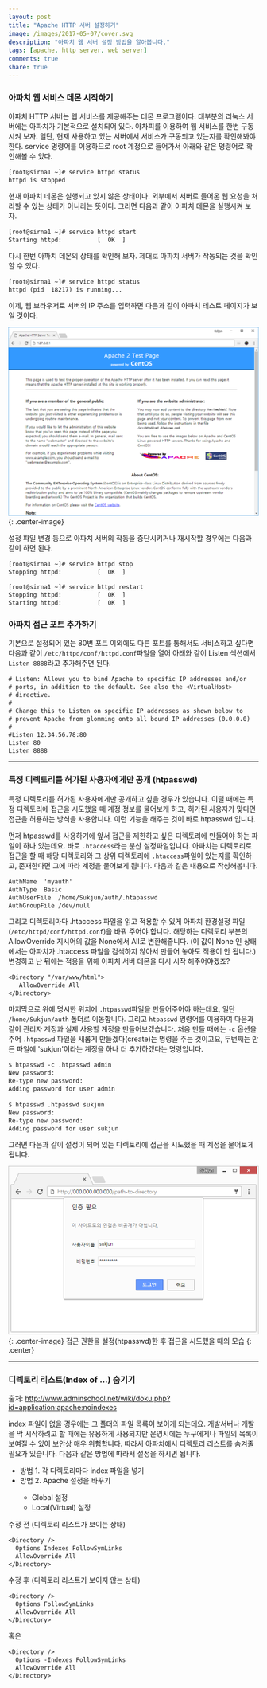 ```yaml
---
layout: post
title: "Apache HTTP 서버 설정하기"
image: /images/2017-05-07/cover.svg
description: "아파치 웹 서버 설정 방법을 알아봅니다."
tags: [apache, http server, web server]
comments: true
share: true
---
```


### 아파치 웹 서비스 데몬 시작하기

아파치 HTTP 서버는 웹 서비스를 제공해주는 데몬 프로그램이다. 대부분의 리눅스 서버에는 아파치가 기본적으로 설치되어 있다.
아차피를 이용하여 웹 서비스를 한번 구동시켜 보자. 일단, 현재 사용하고 있는 서버에서 서비스가 구동되고 있는지를
확인해봐야 한다. service 명령어를 이용하므로 root 계정으로 들어가서 아래와 같은 명령어로 확인해볼 수 있다.

```
[root@sirna1 ~]# service httpd status
httpd is stopped
```

현재 아파치 데몬은 실행되고 있지 않은 상태이다. 외부에서 서버로 들어온 웹 요청을 처리할 수 있는 상태가 아니라는 뜻이다.
그러면 다음과 같이 아파치 데몬을 실행시켜 보자.

```
[root@sirna1 ~]# service httpd start
Starting httpd:          [  OK  ]
```

다시 한번 아파치 데몬의 상태를 확인해 보자. 제대로 아파치 서버가 작동되는 것을 확인할 수 있다.

```
[root@sirna1 ~]# service httpd status
httpd (pid  18217) is running...
```

이제, 웹 브라우저로 서버의 IP 주소를 입력하면 다음과 같이 아파치 테스트 페이지가 보일 것이다.

![Image](/images/apache_testpage.png?v1 "apache test page"){: .center-image}

설정 파일 변경 등으로 아파치 서버의 작동을 중단시키거나 재시작할 경우에는 다음과 같이 하면 된다.

```
[root@sirna1 ~]# service httpd stop
Stopping httpd:          [  OK  ]
```

```
[root@sirna1 ~]# service httpd restart
Stopping httpd:          [  OK  ]
Starting httpd:          [  OK  ]
```

### 아파치 접근 포트 추가하기

기본으로 설정되어 있는 80번 포트 이외에도 다른 포트를 통해서도 서비스하고 싶다면 다음과 같이
`/etc/httpd/conf/httpd.conf`파일을 열어 아래와 같이 Listen 섹션에서 `Listen 8888`라고 추가해주면 된다.

```
# Listen: Allows you to bind Apache to specific IP addresses and/or
# ports, in addition to the default. See also the <VirtualHost>
# directive.
#
# Change this to Listen on specific IP addresses as shown below to
# prevent Apache from glomming onto all bound IP addresses (0.0.0.0)
#
#Listen 12.34.56.78:80
Listen 80
Listen 8888
```

---

### 특정 디렉토리를 허가된 사용자에게만 공개 (htpasswd)

특정 디렉토리를 허가된 사용자에게만 공개하고 싶을 경우가 있습니다. 이럴 때에는 특정 디렉토리에 접근을 시도했을 때 계정
정보를 물어보게 하고, 허가된 사용자가 맞다면 접근을 허용하는 방식을 사용합니다. 이런 기능을 해주는 것이 바로 htpasswd
입니다.

먼저 htpasswd를 사용하기에 앞서 접근을 제한하고 싶은 디렉토리에 만들어야 하는 파일이 하나 있는데요. 바로 `.htaccess`라는
분산 설정파일입니다. 아파치는 디렉토리로 접근을 할 때 해당 디렉토리와 그 상위 디렉토리에 `.htaccess`파일이 있는지를
확인하고, 존재한다면 그에 따라 계정을 물어보게 됩니다. 다음과 같은 내용으로 작성해봅니다.

```
AuthName  'myauth'
AuthType  Basic
AuthUserFile  /home/Sukjun/auth/.htapasswd
AuthGroupFile /dev/null
```

그리고 디렉토리마다 .htaccess 파일을 읽고 적용할 수 있게 아파치 환경설정 파일(`/etc/httpd/conf/httpd.conf`)을 바꿔
주어야 합니다. 해당하는 디렉토리 부분의 AllowOverride 지시어의 값을 None에서 All로 변환해줍니다. (이 값이 None 인
상태에서는 아파치가 .htaccess 파일을 검색하지 않아서 만들어 놓아도 적용이 안 됩니다.) 변경하고 난 뒤에는 적용을 위해
아파치 서버 데몬을 다시 시작 해주어야겠죠?

```
<Directory "/var/www/html">
   AllowOverride All
</Directory>
```

마지막으로 위에 명시한 위치에 `.htpasswd`파일을 만들어주어야 하는데요, 일단 `/home/Sukjun/auth` 폴더로 이동합니다.
그리고 `htpasswd` 명령어를 이용하여 다음과 같이 관리자 계정과 실제 사용할 계정을 만들어보겠습니다. 처음 만들 때에는
`-c` 옵션을 주어 `.htpasswd` 파일을 새롭게 만들겠다(create)는 명령을 주는 것이고요, 두번째는 만든 파일에 'sukjun'이라는
계정을 하나 더 추가하겠다는 명령입니다.

```
$ htpasswd -c .htpasswd admin
New password:
Re-type new password:
Adding password for user admin

$ htpasswd .htpasswd sukjun
New password:
Re-type new password:
Adding password for user sukjun
```

그러면 다음과 같이 설정이 되어 있는 디렉토리에 접근을 시도했을 때 계정을 물어보게 됩니다.

![Image](/images/2017-05-07/htpasswd.png "htpasswd"){: .center-image}
접근 권한을 설정(htpasswd)한 후 접근을 시도했을 때의 모습
{: .center}

---

### 디렉토리 리스트(Index of ...) 숨기기

출처: http://www.adminschool.net/wiki/doku.php?id=application:apache:noindexes

index 파일이 없을 경우에는 그 폴더의 파일 목록이 보이게 되는데요. 개발서버나 개발을 막 시작하려고 할 때에는 유용하게
사용되지만 운영시에는 누구에게나 파일의 목록이 보여질 수 있어 보안상 매우 위험합니다. 따라서 아파치에서 디렉토리
리스트를 숨겨줄 필요가 있습니다. 다음과 같은 방법에 따라서 설정을 하시면 됩니다.

* 방법 1. 각 디렉토리마다 index 파일을 넣기
* 방법 2. Apache <Directory> 설정을 바꾸기
    * Global 설정
    * Local(Virtual) 설정

수정 전 (디렉토리 리스트가 보이는 상태)
```
<Directory /> 
  Options Indexes FollowSymLinks 
  AllowOverride All 
</Directory>
```

수정 후 (디렉토리 리스트가 보이지 않는 상태)
```
<Directory /> 
  Options FollowSymLinks 
  AllowOverride All 
</Directory>
```

혹은

```
<Directory /> 
  Options -Indexes FollowSymLinks 
  AllowOverride All 
</Directory>
```


